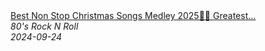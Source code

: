 <!--2024-09-24 09:24:12-->
<div class="yb">
  <a class="nodecor" href="/index.html?rok/best_non_stop_christmas_songs_medley_2025_greatest_christmas_songs_medey_2025_original">
    <img class="preview" data-videoid="f1Y2t4sND5s" src="https://i3.ytimg.com/vi/f1Y2t4sND5s/hqdefault.jpg" align="middle" alt="">
  </a>
  <div class="inlbl text">
    <a class="nodecor" href="/index.html?rok/best_non_stop_christmas_songs_medley_2025_greatest_christmas_songs_medey_2025_original">Best Non Stop Christmas Songs Medley 2025🎄🎁 Greatest...</a><br>
    <i class="smaller2">80's Rock N Roll</i><br>
    <i class="smaller3">2024-09-24</i>
  </div>
</div>
